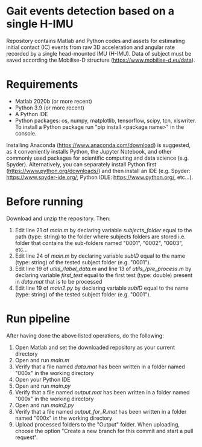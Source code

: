 # Gait events detection based on a single H-IMU
Repository contains Matlab and Python codes and assets for estimating initial contact (IC) events from raw 3D acceleration and angular rate recorded by a single head-mounted IMU (H-IMU). Data of subject must be saved according the Mobilise-D structure (https://www.mobilise-d.eu/data). 
# Requirements
- Matlab 2020b (or more recent)
- Python 3.9 (or more recent)
- A Python IDE 
- Python packages: os, numpy, matplotlib, tensorflow, scipy, tcn, xlswriter. To install a Python package run "pip install \<package name\>" in the console.

Installing Anaconda (https://www.anaconda.com/download) is suggested, as it conveniently installs Python, the Jupyter Notebook, and other commonly used packages for scientific computing and data science (e.g. Spyder). Alternatively, you can separately install Python first (https://www.python.org/downloads/) and then install an IDE (e.g. Spyder: https://www.spyder-ide.org/; Python IDLE: https://www.python.org/, etc...). 
# Before running
Download and unzip the repository. Then: 
1. Edit line 21 of *main.m* by declaring variable *subjects_folder* equal to the path (type: string) to the folder where subjects folders are stored i.e. folder that contains the sub-folders named "0001", "0002", "0003", etc...
2. Edit line 24 of *main.m* by declaring variable *subID* equal to the name (type: string) of the tested subject folder (e.g. "0001").
3. Edit line 19 of *utils_/label_data.m* and line 13 of *utils_/pre_process.m* by declaring variable *first_test* equal to the first test (type: double) present in *data.mat* that is to be processed
4. Edit line 19 of *main2.py* by declaring variable *subID* equal to the name (type: string) of the tested subject folder (e.g. "0001").
# Run pipeline
After having done the above listed operations, do the following: 
1. Open Matlab and set the downloaded repository as your current directory
2. Open and run *main.m*
3. Verify that a file named *data.mat* has been written in a folder named "000x" in the working directory
4. Open your Python IDE
5. Open and run *main.py*
6. Verify that a file named *output.mat* has been written in a folder named "000x" in the working directory
7. Open and run *main2.py*
8. Verify that a file named *output_for_R.mat* has been written in a folder named "000x" in the working directory
9. Upload processed folders to the "Output" folder. When uploading, choose the option "Create a new branch for this commit and start a pull request".


